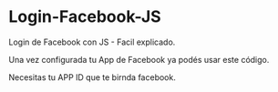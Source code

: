 # Login-Facebook-JS
Login de Facebook con JS - Facil explicado.


Una vez configurada tu App de Facebook ya podés usar este código.


Necesitas tu APP ID que te birnda facebook.
